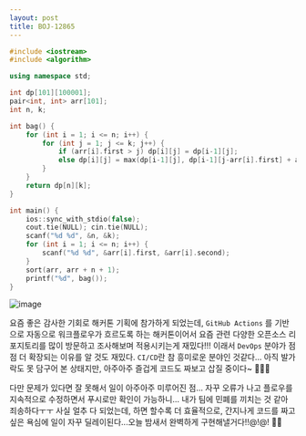 ```yaml
---
layout: post
title: BOJ-12865
---
```



``` cpp
#include <iostream>
#include <algorithm>

using namespace std;

int dp[101][100001];
pair<int, int> arr[101];
int n, k;

int bag() {
	for (int i = 1; i <= n; i++) {
		for (int j = 1; j <= k; j++) {
			if (arr[i].first > j) dp[i][j] = dp[i-1][j];
			else dp[i][j] = max(dp[i-1][j], dp[i-1][j-arr[i].first] + arr[i].second);
		}
	}
	return dp[n][k];
}

int main() {
    ios::sync_with_stdio(false);
    cout.tie(NULL); cin.tie(NULL);
	scanf("%d %d", &n, &k);
	for (int i = 1; i <= n; i++) {
		scanf("%d %d", &arr[i].first, &arr[i].second);
	}
	sort(arr, arr + n + 1);
    printf("%d", bag());
}
```
![image](https://user-images.githubusercontent.com/37402072/126675108-f5a739c6-710f-4fc0-926f-93fb75c308eb.png)

요즘 좋은 감사한 기회로 해커톤 기획에 참가하게 되었는데, `GitHub Actions` 를 기반으로 자동으로 워크플로우가 흐르도록 하는 해커톤이어서 요즘 관련 다양한 오픈소스 리포지토리를 많이 방문하고 조사해보며 적용시키는게 재밌다!!! 이래서 `DevOps` 분야가 점점 더 확장되는 이유를 알 것도 재밌다. `CI/CD`란 참 흥미로운 분야인 것같다... 아직 발가락도 못 담구어 본 상태지만, 아주아주 즐겁게 코드도 짜보고 삽질 중이다~ 🚧🏁🧹 

다만 문제가 있다면 잘 못해서 일이 아주아주 미루어진 점... 자꾸 오류가 나고 플로우를 지속적으로 수정하면서 푸시로만 확인이 가능하니... 내가 팀에 민폐를 끼치는 것 같아 죄송하다ㅜㅜ 사실 얼추 다 되었는데, 하면 할수록 더 효율적으로, 간지나게 코드를 짜고 싶은 욕심에 일이 자꾸 딜레이된다...오늘 밤새서 완벽하게 구현해낼거다!!@!@! 🚀🚀
